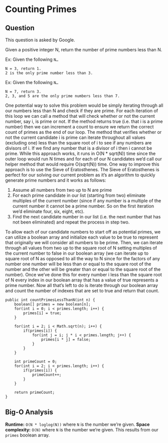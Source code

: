 # Counting Primes

## Question

This question is asked by Google.

Given a positive integer N, return the number of prime numbers less than N.

Ex: Given the following `N…`

```
N = 3, return 1.
2 is the only prime number less than 3.
```

Ex: Given the following `N…`

```
N = 7, return 3.
2, 3, and 5 are the only prime numbers less than 7.
```

One potential way to solve this problem would be simply iterating through all our numbers less than N and check if they are prime. For each iteration of this loop we can call a method that will check whether or not the current number, say i, is prime or not. If the method returns true (i.e. that i is a prime number) then we can increment a count to ensure we return the correct count of primes as the end of our loop. The method that verifies whether or not the current candidate i is prime can iterate throughout all values (excluding one) less than the square root of i to see if any numbers are divisors of i. If we find any number that is a divisor of i then i cannot be prime. While this approach works, it runs in O(N \* sqrt(N)) time since the outer loop would run N times and for each of our N candidates we’d call our helper method that would require O(sqrt(N)) time. One way to improve this approach is to use the Sieve of Eratosthenes. The Sieve of Eratosthenes is perfect for our solving our current problem as it’s an algorithm to quickly generate prime numbers and it works as follows:

1. Assume all numbers from two up to N are prime
2. For each prime candidate in our list (starting from two) eliminate multiples of the current number (since if any number is a multiple of the current number it cannot be a prime number. So on the first iteration we’d eliminate four, six, eight, etc).
3. Find the next candidate number in our list (i.e. the next number that has not been eliminated) and repeat the process in step two.

To allow each of our candidate numbers to start off as potential primes, we can utilize a boolean array and initialize each value to be true to represent that originally we will consider all numbers to be prime. Then, we can iterate through all values from two up to the square root of N setting multiples of the current number to false in our boolean array (we can iterate up to square root of N as opposed to all the way to N since for the factors of any number one number will be less than or equal to the square root of the number and the other will be greater than or equal to the square root of the number). Once we’ve done this for every number i less than the square root of N every index in our boolean array that has a value of true represents a prime number. Now all that’s left to do is iterate through our boolean array and count the number of indexes that are set to true and return that count.

```
public int countPrimesLessThanN(int n) {
    boolean[] primes = new boolean[n];
    for(int i = 0; i < primes.length; i++) {
        primes[i] = true;
    }

    for(int i = 2; i < Math.sqrt(n); i++) {
        if(primes[i]) {
            for(int j = i; j * i < primes.length; j++) {
                primes[i * j] = false;
            }
        }
    }

    int primeCount = 0;
    for(int i = 2; i < primes.length; i++) {
        if(primes[i]) {
            primeCount++;
        }
    }

    return primeCount;
}
```

## Big-O Analysis

**Runtime:** `O(N * loglog(N))` where `N` is the number we’re given.
**Space complexity:** `O(N)` where `N` is the number we’re given. This results from our `primes` boolean array.
